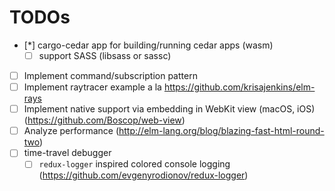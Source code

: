 
# TODOs

- [*] cargo-cedar app for building/running cedar apps (wasm)
  - [ ] support SASS (libsass or sassc)
- [ ] Implement command/subscription pattern
- [ ] Implement raytracer example a la https://github.com/krisajenkins/elm-rays
- [ ] Implement native support via embedding in WebKit view (macOS, iOS) (https://github.com/Boscop/web-view)
- [ ] Analyze performance (http://elm-lang.org/blog/blazing-fast-html-round-two)
- [ ] time-travel debugger
  - [ ] `redux-logger` inspired colored console logging (https://github.com/evgenyrodionov/redux-logger)